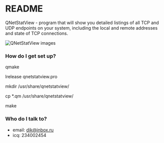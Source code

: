 # README #

QNetStatView - program that will show you detailed listings of all TCP and UDP endpoints on your system, including the local and remote addresses and state of TCP connections.

![QNetStatView images](http://dansoft.krasnokamensk.ru/data/1016/qnetstatview.png)

### How do I get set up? ###

qmake

lrelease qnetstatview.pro

mkdir /usr/share/qnetstatview/

cp *.qm /usr/share/qnetstatview/

make

### Who do I talk to? ###

* email: dik@inbox.ru
* icq: 234002454
